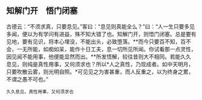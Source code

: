 ## 知解门开　悟门闭塞

古德云：“不须求真，只要息见。”客曰：“息见则真能全么？”曰：“人一生只要多见多闻，便以为有学问有进益，殊不知大错了也。知解门开，则悟门闭塞。总是要有见地，要有见识，将本心埋没，不能出头，必致堕落。**而今只要百不知，百不会，一无所能，如痴如呆，能作十日工夫，息一切所见所闻。你试看那一点灵性，因见闻不能用事，他便能显然而出。**所发悟解，较往昔则大不相同。若能久久息见，则纯是真性用事，又何须求也？所以*人之真性，乃现成者。如中天明月，只要吹散云雾，则光明自照。*可见见之为害甚重，而人反重之，以为终身之累，不谓之愚不可也。”

```yang
久久息见，真性用事，又何须求也
```

